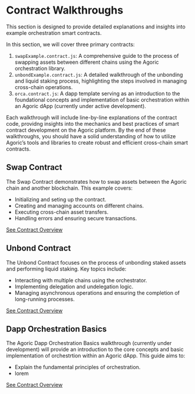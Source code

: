 # Contract Walkthroughs

This section is designed to provide detailed explanations and insights into example orchestration smart contracts. 

In this section, we will cover three primary contracts:

1. `swapExample.contract.js`: A comprehensive guide to the process of swapping assets between different chains using the Agoric orchestration library.
2. `unbondExample.contract.js`: A detailed walkthrough of the unbonding and liquid staking process, highlighting the steps involved in managing cross-chain operations.
3.	`orca.contract.js`: A dapp template serving as an introduction to the foundational concepts and implementation of basic orchestration within an Agoric dApp (currently under active development).

Each walkthrough will include line-by-line explanations of the contract code, providng insights into the mechanics and best practices of smart contract development on the Agoric platform. By the end of these walkthroughs, you should have a solid understanding of how to utilize Agoric’s tools and libraries to create robust and efficient cross-chain smart contracts.

## Swap Contract

The Swap Contract demonstrates how to swap assets between the Agoric chain and another blockchain. This example covers:

- Initializing and seting up the contract.
- Creating and managing accounts on different chains.
- Executing cross-chain asset transfers.
- Handling errors and ensuring secure transactions.

[See Contract Overview](/guides/orchestration/getting-started/contract-walkthrough/cross-chain-swap)

## Unbond Contract

The Unbond Contract focuses on the process of unbonding staked assets and performing liquid staking. Key topics include:

- Interacting with multiple chains using the orchestrator.
- Implementing delegation and undelegation logic.
- Managing asynchronous operations and ensuring the completion of long-running processes.

[See Contract Overview](/guides/orchestration/getting-started/contract-walkthrough/cross-chain-unbond)


## Dapp Orchestration Basics

The Agoric Dapp Orchestration Basics walkthrough (currently under development) will provide an introduction to the core concepts and basic implementation of orchestrtion within an Agoric dApp. This guide aims to:

- Explain the fundamental principles of orchestration.
- lorem

[See Contract Overview](/guides/orchestration/getting-started/contract-walkthrough/orchestration-basics)
